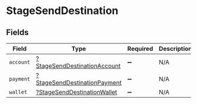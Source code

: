 # StageSendDestination


## Fields

| Field                                                                              | Type                                                                               | Required                                                                           | Description                                                                        |
| ---------------------------------------------------------------------------------- | ---------------------------------------------------------------------------------- | ---------------------------------------------------------------------------------- | ---------------------------------------------------------------------------------- |
| `account`                                                                          | [?StageSendDestinationAccount](../../models/shared/StageSendDestinationAccount.md) | :heavy_minus_sign:                                                                 | N/A                                                                                |
| `payment`                                                                          | [?StageSendDestinationPayment](../../models/shared/StageSendDestinationPayment.md) | :heavy_minus_sign:                                                                 | N/A                                                                                |
| `wallet`                                                                           | [?StageSendDestinationWallet](../../models/shared/StageSendDestinationWallet.md)   | :heavy_minus_sign:                                                                 | N/A                                                                                |